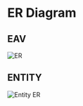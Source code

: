 # ER Diagram

## EAV 
![ER](https://i.imgur.com/O5O5egA.png)

## ENTITY

![Entity ER](https://i.imgur.com/fzGWljm.png)
